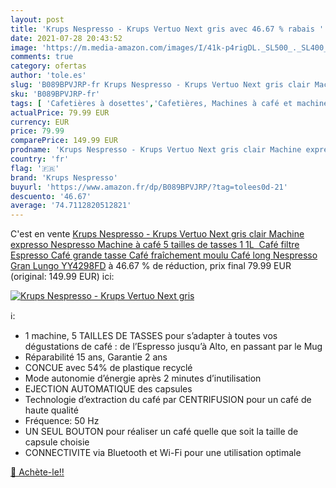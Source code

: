 ```yaml
---
layout: post
title: 'Krups Nespresso - Krups Vertuo Next gris avec 46.67 % rabais '
date: 2021-07-28 20:43:52
image: 'https://m.media-amazon.com/images/I/41k-p4rigDL._SL500_._SL400_.jpg'
comments: true
category: ofertas
author: 'tole.es'
slug: 'B089BPVJRP-fr Krups Nespresso - Krups Vertuo Next gris clair Machine...'
sku: 'B089BPVJRP-fr'
tags: [ 'Cafetières à dosettes','Cafetières, Machines à café et machines à expresso','Café, thé et expresso','Cuisine et Maison','krups nespresso', ]
actualPrice: 79.99 EUR
currency: EUR
price: 79.99
comparePrice: 149.99 EUR
prodname: 'Krups Nespresso - Krups Vertuo Next gris clair Machine expresso  Nespresso Machine à café 5 tailles de tasses 1 1L  Café filtre Espresso Café grande tasse Café fraîchement moulu Café long Nespresso Gran Lungo YY4298FD'
country: 'fr'
flag: '🇫🇷'
brand: 'Krups Nespresso'
buyurl: 'https://www.amazon.fr/dp/B089BPVJRP/?tag=tolees0d-21'
descuento: '46.67'
average: '74.7112820512821'
---
```


C'est en vente [Krups Nespresso - Krups Vertuo Next gris clair Machine expresso  Nespresso Machine à café 5 tailles de tasses 1 1L  Café filtre Espresso Café grande tasse Café fraîchement moulu Café long Nespresso Gran Lungo YY4298FD](https://www.amazon.fr/dp/B089BPVJRP/?tag=tolees0d-21)  à  46.67 % de réduction, prix final  79.99 EUR (original: 149.99 EUR) ici:

[![Krups Nespresso - Krups Vertuo Next gris](https://m.media-amazon.com/images/I/41k-p4rigDL._SL500_._SL400_.jpg)](https://www.amazon.fr/dp/B089BPVJRP/?tag=tolees0d-21)

ℹ️:

- 1 machine, 5 TAILLES DE TASSES pour s’adapter à toutes vos dégustations de café : de l’Espresso jusqu’à Alto, en passant par le Mug
- Réparabilité 15 ans, Garantie 2 ans
- CONCUE avec 54% de plastique recyclé
- Mode autonomie d’énergie après 2 minutes d’inutilisation
- EJECTION AUTOMATIQUE des capsules
- Technologie d’extraction du café par CENTRIFUSION pour un café de haute qualité
- Fréquence: 50 Hz
- UN SEUL BOUTON pour réaliser un café quelle que soit la taille de capsule choisie
- CONNECTIVITE via Bluetooth et Wi-Fi pour une utilisation optimale

[🛒 Achète-le!!](https://www.amazon.fr/dp/B089BPVJRP/?tag=tolees0d-21)
